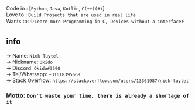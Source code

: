 Code in : [`Python`, `Java`, `Kotlin`, `C(++)(#)`]  
Love to : `Build Projects that are used in real life`  
Wants to: ✨`Learn more Programming in C, Devices without a interface`⚡
  

## info
-> Name: `Niek Tuytel`  
-> Nickname: `Okido`  
-> Discord: `Okido#3690`  
-> Tel/Whatsapp: `+31618395668`  
-> Stack Overflow: `https://stackoverflow.com/users/13361987/niek-tuytel`  

### Motto: `Don't waste your time, there is already a shortage of it`  
<!--
**niektuytel/niektuytel** is a ✨ _special_  repository because its `README.md` (this file) appears on your GitHub profile.

Here are some ideas to get you started:


- 🌱 I’m currently learning ...
- 👯 I’m looking to collaborate on ...
- 🤔 I’m looking for help with ...
- 💬 Ask me about ...
- 📫 How to reach me: ...
- 😄 Pronouns: ...
-  Fun fact: ...
-->
